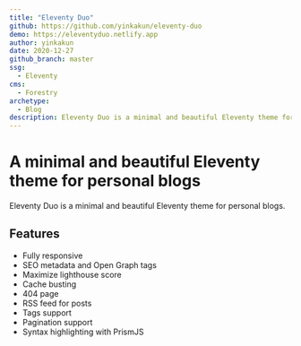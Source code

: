 ```yaml
---
title: "Eleventy Duo"
github: https://github.com/yinkakun/eleventy-duo
demo: https://eleventyduo.netlify.app
author: yinkakun
date: 2020-12-27
github_branch: master
ssg:
  - Eleventy
cms:
  - Forestry
archetype:
  - Blog
description: Eleventy Duo is a minimal and beautiful Eleventy theme for personal blogs.
---
```


# A minimal and beautiful Eleventy theme for personal blogs

Eleventy Duo is a minimal and beautiful Eleventy theme for personal blogs.

## Features

* Fully responsive
* SEO metadata and Open Graph tags
* Maximize lighthouse score
* Cache busting
* 404 page
* RSS feed for posts
* Tags support
* Pagination support
* Syntax highlighting with PrismJS
